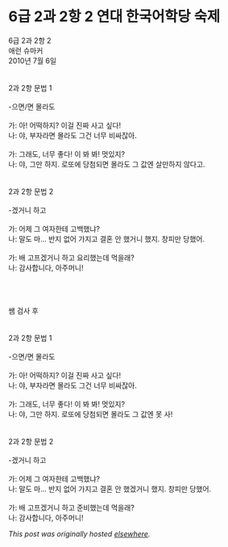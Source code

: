 # 6급 2과 2항 2 연대 한국어학당 숙제

<div>
<p>6&#44553; 2&#44284; 2&#54637; 2<br>&#50528;&#47088; &#49800;&#47560;&#52964;<br>2010&#45380; 7&#50900; 6&#51068;<br><br><br>2&#44284; 2&#54637; &#47928;&#48277; 1<br><br>-&#51004;&#47732;/&#47732; &#47792;&#46972;&#46020;<br><br>&#44032;: &#50500;! &#50612;&#46497;&#54616;&#51648;? &#51060;&#44152; &#51652;&#51676; &#49324;&#44256; &#49910;&#45796;!<br>&#45208;: &#50556;, &#48512;&#51088;&#46972;&#47732; &#47792;&#46972;&#46020; &#44536;&#44148; &#45320;&#47924; &#48708;&#49912;&#51094;&#50500;.<br><br>&#44032;: &#44536;&#47000;&#46020;, &#45320;&#47924; &#51339;&#45796;! &#51060; &#48400; &#48400;! &#47691;&#51080;&#51648;?<br>&#45208;: &#50556;, &#44536;&#47564; &#54616;&#51648;. &#47196;&#46608;&#50640; &#45817;&#52392;&#46104;&#47732; &#47792;&#46972;&#46020; &#44536; &#44050;&#50644; &#49332;&#47564;&#54616;&#51648; &#50506;&#45796;&#44256;.<br><br><br>2&#44284; 2&#54637; &#47928;&#48277; 2<br><br>-&#44192;&#44144;&#45768; &#54616;&#44256;<br><br>&#44032;: &#50612;&#51228; &#44536; &#50668;&#51088;&#54620;&#53580; &#44256;&#48177;&#54664;&#45264;?<br>&#45208;: &#47568;&#46020; &#47560;... &#48152;&#51648; &#50630;&#50612; &#44032;&#51648;&#44256; &#44208;&#54844; &#50504; &#54664;&#44144;&#45768; &#54664;&#51648;. &#52285;&#54588;&#47564; &#45817;&#54664;&#50612;.<br><br>&#44032;: &#48176; &#44256;&#54532;&#44192;&#44144;&#45768; &#54616;&#44256; &#50836;&#47532;&#54664;&#45716;&#45936; &#47673;&#51012;&#47000;?<br>&#45208;: &#44048;&#49324;&#54633;&#45768;&#45796;, &#50500;&#51452;&#47672;&#45768;!</p>
<div><br></div>
<div><br></div>
<div><br></div>
<div>&#49956; &#44160;&#49324; &#54980;</div>
<div><br></div>
<div><br></div>
<div>2&#44284; 2&#54637; &#47928;&#48277; 1<br><br>-&#51004;&#47732;/&#47732; &#47792;&#46972;&#46020;<br><br>&#44032;: &#50500;! &#50612;&#46497;&#54616;&#51648;? &#51060;&#44152; &#51652;&#51676; &#49324;&#44256; &#49910;&#45796;!<br>&#45208;: &#50556;, &#48512;&#51088;&#46972;&#47732; &#47792;&#46972;&#46020; &#44536;&#44148; &#45320;&#47924; &#48708;&#49912;&#51094;&#50500;.<br><br>&#44032;: &#44536;&#47000;&#46020;, &#45320;&#47924; &#51339;&#45796;! &#51060; &#48400; &#48400;! &#47691;&#51080;&#51648;?<br>&#45208;: &#50556;, &#44536;&#47564; &#54616;&#51648;. &#47196;&#46608;&#50640; &#45817;&#52392;&#46104;&#47732; &#47792;&#46972;&#46020; &#44536; &#44050;&#50644; &#47803; &#49324;!<br><br><br>2&#44284; 2&#54637; &#47928;&#48277; 2<br><br>-&#44192;&#44144;&#45768; &#54616;&#44256;<br><br>&#44032;: &#50612;&#51228; &#44536; &#50668;&#51088;&#54620;&#53580; &#44256;&#48177;&#54664;&#45264;?<br>&#45208;: &#47568;&#46020; &#47560;... &#48152;&#51648; &#50630;&#50612; &#44032;&#51648;&#44256; &#44208;&#54844; &#50504; &#54664;&#44192;&#44144;&#45768; &#54664;&#51648;. &#52285;&#54588;&#47564; &#45817;&#54664;&#50612;.<br><br>&#44032;: &#48176; &#44256;&#54532;&#44192;&#44144;&#45768; &#54616;&#44256; &#51456;&#48708;&#54664;&#45716;&#45936; &#47673;&#51012;&#47000;?<br>&#45208;: &#44048;&#49324;&#54633;&#45768;&#45796;, &#50500;&#51452;&#47672;&#45768;!</div>
</div>


*This post was originally hosted [elsewhere](http://planspace.blogspot.com/2010/07/6-2-2-2.html).*
